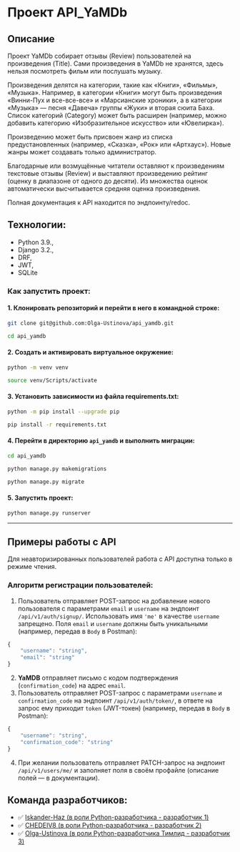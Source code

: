 # Проект API_YaMDb
## Описание

Проект YaMDb собирает отзывы (Review) пользователей на произведения (Title). Сами произведения в YaMDb не хранятся, здесь нельзя посмотреть фильм или послушать музыку.

Произведения делятся на категории, такие как «Книги», «Фильмы», «Музыка». Например, в категории «Книги» могут быть произведения «Винни-Пух и все-все-все» и «Марсианские хроники», а в категории «Музыка» — песня «Давеча» группы «Жуки» и вторая сюита Баха. Список категорий (Category) может быть расширен (например, можно добавить категорию «Изобразительное искусство» или «Ювелирка»).

Произведению может быть присвоен жанр из списка предустановленных (например, «Сказка», «Рок» или «Артхаус»). Новые жанры может создавать только администратор.

Благодарные или возмущённые читатели оставляют к произведениям текстовые отзывы (Review) и выставляют произведению рейтинг (оценку в диапазоне от одного до десяти). Из множества оценок автоматически высчитывается средняя оценка произведения.

Полная документация к API находится по эндпоинту/redoc.

## Технологии:
* Python 3.9.,
* Django 3.2.,
* DRF,
* JWT,
* SQLite

### Как запустить проект:

#### 1. Клонировать репозиторий и перейти в него в командной строке:
```bash
git clone git@github.com:Olga-Ustinova/api_yamdb.git

cd api_yamdb
```

#### 2. Cоздать и активировать виртуальное окружение:
```bash
python -m venv venv

source venv/Scripts/activate
```

#### 3. Установить зависимости из файла requirements.txt:
```bash
python -m pip install --upgrade pip

pip install -r requirements.txt
```

#### 4. Перейти в директорию `api_yamdb` и выполнить миграции:
```bash
cd api_yamdb

python manage.py makemigrations

python manage.py migrate
```

#### 5. Запустить проект:
```bash
python manage.py runserver
```
___
## Примеры работы с API

Для неавторизированных пользователей работа с API доступна только в режиме чтения.

### Алгоритм регистрации пользователей:
1. Пользователь отправляет POST-запрос на добавление нового пользователя с параметрами `email` и `username` на эндпоинт `/api/v1/auth/signup/`. Использовать имя `'me'` в качестве `username` запрещено. Поля `email` и `username` должны быть уникальными (например, передав в `Body` в Postman):
```js
{
    "username": "string", 
    "email": "string" 
}  
```
2. **YaMDB** отправляет письмо с кодом подтверждения (`confirmation_code`) на адрес `email`.
3. Пользователь отправляет POST-запрос с параметрами `username` и `confirmation_code` на эндпоинт `/api/v1/auth/token/`, в ответе на запрос ему приходит `token` (JWT-токен) (например, передав в `Body` в Postman):
```js
{
    "username": "string", 
    "confirmation_code": "string" 
}  
```
4. При желании пользователь отправляет PATCH-запрос на эндпоинт `/api/v1/users/me/` и заполняет поля в своём профайле (описание полей — в документации).

## Команда разработчиков:
* :white_check_mark: [Iskander-Haz (в роли Python-разработчика - разработчик 1)](https://github.com/Iskander-Haz)
* :white_check_mark: [CHEDEIV8 (в роли Python-разработчика - разработчик 2)](https://github.com/CHEDEIV8)
* :white_check_mark: [Olga-Ustinova (в роли Python-разработчика Тимлид - разработчик 3)](https://github.com/Olga-Ustinova)
